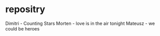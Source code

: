 repositry
=========
Dimitri - Counting Stars
Morten - love is in the air tonight
Mateusz - we could be heroes
